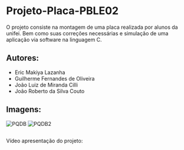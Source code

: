 # Projeto-Placa-PBLE02
O projeto consiste na montagem de uma placa realizada por alunos da unifei. Bem como suas correções necessárias e simulação de uma aplicação via software na linguagem C.


## Autores:
<ul>
  <li> Eric Makiya Lazanha </li>
  <li> Guilherme Fernandes de Oliveira </li>
  <li> João Luiz de Miranda Cilli </li>
  <li> João Roberto da Silva Couto </li>
</ul>

## Imagens:
  <img src="https://i.ibb.co/28LQxx2/PQDB.jpg" alt="PQDB" border="0">
  <img src="https://i.ibb.co/0mc0CY1/PQDB2.jpg" alt="PQDB2" border="0">
  
##
Vídeo apresentação do projeto: 
